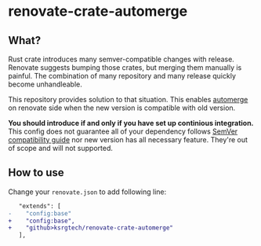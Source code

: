# renovate-crate-automerge

## What?

Rust crate introduces many semver-compatible changes with release. Renovate suggests bumping those crates, but merging them manually is painful. The combination of many repository and many release quickly become unhandleable. 

This repository provides solution to that situation. This enables [automerge](https://docs.renovatebot.com/key-concepts/automerge/) on renovate side when the new version is compatible with old version.

**You should introduce if and only if you have set up continious integration.** This config does not guarantee all of your dependency follows [SemVer compatibility guide](https://doc.rust-lang.org/cargo/reference/semver.html) nor new version has all necessary feature. They're out of scope and will not supported.

## How to use

Change your `renovate.json` to add following line:

```diff
   "extends": [
-    "config:base"
+    "config:base",
+    "github>ksrgtech/renovate-crate-automerge"
   ],
```
